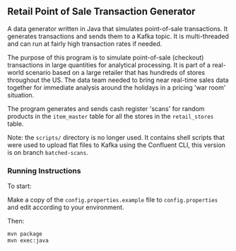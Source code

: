 ## Retail Point of Sale Transaction Generator

A data generator written in Java that simulates point-of-sale transactions. It generates transactions and sends them to a Kafka topic. It is multi-threaded and can run at fairly high transaction rates if needed.

The purpose of this program is to simulate point-of-sale (checkout) transactions in large quantities for analytical processing. It is part of a real-world scenario based on a large retailer that has hundreds of stores throughout the US. The data team needed to bring near real-time sales data together for immediate analysis around the holidays in a pricing 'war room' situation.

The program generates and sends cash register 'scans' for random products in the `item_master` table for all the stores in the `retail_stores` table.

Note: the `scripts/` directory is no longer used. It contains shell scripts that were used to upload flat files to Kafka using the Confluent CLI, this version is on branch `batched-scans`.

### Running Instructions

To start:

Make a copy of the `config.properties.example` file to `config.properties` and edit according to your environment.

Then:

```bash
mvn package
mvn exec:java
```
